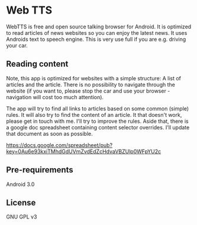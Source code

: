 # Web TTS

WebTTS is free and open source talking browser for Android. It is optimized to read articles of news websites so you can enjoy the latest news. It uses Androids text to speech engine. This is very use full if you are e.g. driving your car.

## Reading content

Note, this app is optimized for websites with a simple structure: A list of articles and the article. There is no possibility to navigate through the website (if you want to, please stop the car and use your browser - navigation will cost too much attention).

The app will try to find all links to articles based on some common (simple) rules. It will also try to find the content of an article. It that doesn't work, please get in touch with me. I'll try to improve the rules. Aside that, there is a google doc spreadsheet containing content selector overrides. I'll update that document as soon as possible.

https://docs.google.com/spreadsheet/pub?key=0Au6e93kxiTMhdGdUVmZvdEdZcHdvaVBZUlp0WFpYU2c

## Pre-requirements

Android 3.0

## License 

GNU GPL v3
